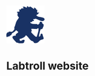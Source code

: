 <img title="labtroll logo" alt="labtroll logo" src="resources/troll_blue_640_640.png" width="20%"/>

# Labtroll website


